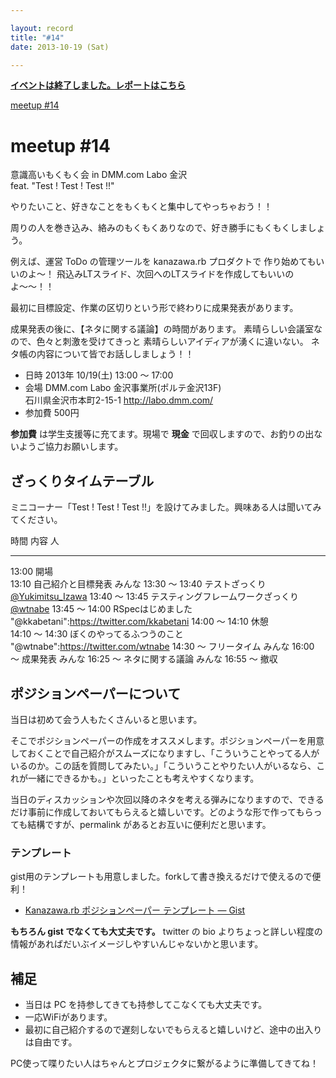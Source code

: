 ```yaml
---

layout: record
title: "#14"
date: 2013-10-19 (Sat)

---
```


<p>
<a href="./report.html"><strong>イベントは終了しました。レポートはこちら</strong></a></p>

<div class="doorkeeper-widget">
<a href="http://kzrb.doorkeeper.jp/events/6270" class="doorkeeper-registration-widget">meetup
#14</a>

<script src="https://d1dqic1fklzs1z.cloudfront.net/assets/widget.js" type="text/javascript">
</script>
</div>

meetup #14
===========

意識高いもくもく会 in DMM.com Labo 金沢<br />feat. "Test ! Test ! Test !!"

やりたいこと、好きなことをもくもくと集中してやっちゃおう！！

周りの人を巻き込み、絡みのもくもくありなので、好き勝手にもくもくしましょう。

例えば、運営 ToDo の管理ツールを kanazawa.rb プロダクトで
作り始めてもいいのよ〜！
飛込みLTスライド、次回へのLTスライドを作成してもいいのよ〜〜！！

最初に目標設定、作業の区切りという形で終わりに成果発表があります。

成果発表の後に、【ネタに関する議論】の時間があります。
素晴らしい会議室なので、色々と刺激を受けてきっと
素晴らしいアイディアが湧くに違いない。
ネタ帳の内容について皆でお話ししましょう！！


  - 日時     2013年 10/19(土) 13:00 〜 17:00
  - 会場     DMM.com Labo 金沢事業所(ポルテ金沢13F)<br>石川県金沢市本町2-15-1 <a href="http://labo.dmm.com/">http://labo.dmm.com/</a>
  - 参加費   500円


**参加費** は学生支援等に充てます。現場で **現金**
で回収しますので、お釣りの出ないようご協力お願いします。

ざっくりタイムテーブル
----------------------

ミニコーナー「Test ! Test ! Test !!」を設けてみました。興味ある人は聞いてみてください。

  時間             内容                                 人
  ---------------- ------------------------------------ ----------------------------------------------------------
  13:00            開場                                 
  13:10            自己紹介と目標発表                   みんな
  13:30 〜 13:40   テストざっくり                       [@Yukimitsu\_Izawa](https://twitter.com/Yukimitsu_Izawa)
  13:40 〜 13:45   テスティングフレームワークざっくり   [@wtnabe](https://twitter.com/wtnabe)
  13:45 〜 14:00   RSpecはじめました                    "@kkabetani":https://twitter.com/kkabetani
  14:00 〜 14:10   休憩                                 
  14:10 〜 14:30   ぼくのやってるふつうのこと           "@wtnabe":https://twitter.com/wtnabe
  14:30 〜         フリータイム                         みんな
  16:00 〜         成果発表                             みんな
  16:25 〜         ネタに関する議論                     みんな
  16:55 〜         撤収                                 

ポジションペーパーについて
--------------------------

当日は初めて会う人もたくさんいると思います。

そこでポジションペーパーの作成をオススメします。ポジションペーパーを用意しておくことで自己紹介がスムーズになりますし、「こういうことやってる人がいるのか。この話を質問してみたい。」「こういうことやりたい人がいるなら、これが一緒にできるかも。」といったことも考えやすくなります。

当日のディスカッションや次回以降のネタを考える弾みになりますので、できるだけ事前に作成しておいてもらえると嬉しいです。どのような形で作ってもらっても結構ですが、permalink
があるとお互いに便利だと思います。

### テンプレート

gist用のテンプレートも用意しました。forkして書き換えるだけで使えるので便利！

* [Kanazawa.rb ポジションペーパー テンプレート — Gist](https://gist.github.com/5a523ec3180002229a32)

**もちろん gist でなくても大丈夫です。** twitter の bio
よりちょっと詳しい程度の情報があればだいぶイメージしやすいんじゃないかと思います。

補足
----

* 当日は PC を持参してきても持参してこなくても大丈夫です。
* 一応WiFiがあります。
* 最初に自己紹介するので遅刻しないでもらえると嬉しいけど、途中の出入りは自由です。

PC使って喋りたい人はちゃんとプロジェクタに繋がるように準備してきてね！
